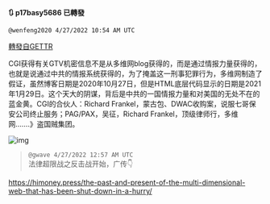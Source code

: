 
**:arrows_clockwise: p17basy5686 已轉發**

`@wenfeng2020 4/27/2022 10:54 AM UTC`

[轉發自GETTR](https://gettr.com/post/p17basy5686)

CGI获得有关GTV机密信息不是从多维网blog获得的，而是通过情报力量获得的，也就是说通过中共的情报系统获得的，为了掩盖这一刑事犯罪行为，多维网制造了假证，虽然博客日期是2020年10月27日，但是HTML底层代码显示的日期是2021年1月29日。这个天大的阴谋，背后是中共的一国情报力量和对美国的无处不在的蓝金黄。CGI的合伙人：Richard Frankel，蒙古包、DWAC收购案，说服七哥保安公司终止服务；PAG/PAX，吴征，Richard Frankel，顶级律师行，多维网…….》盗国贼集团。

![img](https://media.gettr.com/group21/getter/2022/04/27/10/a0de6f9a-7236-2170-325a-2e8320d6eaeb/d591a3e27ee1f4d6cd54133b20932bbe.jpg)
> `@gwave 4/27/2022 12:57 AM UTC`<br/>法律超限战之反击战开始，广传👇 

https://himoney.press/the-past-and-present-of-the-multi-dimensional-web-that-has-been-shut-down-in-a-hurry/

